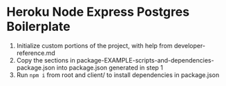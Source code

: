 # Heroku Node Express Postgres Boilerplate
1. Initialize custom portions of the project, with help from developer-reference.md
2. Copy the sections in package-EXAMPLE-scripts-and-dependencies-package.json into package.json generated in step 1
3. Run `npm i` from root and client/ to install dependencies in package.json
